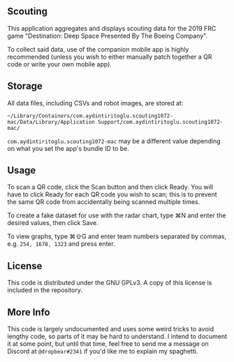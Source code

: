 
## Scouting
This application aggregates and displays scouting data for the 2019 FRC game "Destination: Deep Space Presented By The Boeing Company".

To collect said data, use of the companion mobile app is highly recommended (unless you wish to either manually patch together a QR code or write your own mobile app).

## Storage
All data files, including CSVs and robot images, are stored at:

    ~/Library/Containers/com.aydintiritoglu.scouting1072-mac/Data/Library/Application Support/com.aydintiritoglu.scouting1072-mac/

`com.aydintiritoglu.scouting1072-mac` may be a different value depending on what you set the app's bundle ID to be.

## Usage
To scan a QR code, click the Scan button and then click Ready. You will have to click Ready for each QR code you wish to scan; this is to prevent the same QR code from accidentally being scanned multiple times.

To create a fake dataset for use with the radar chart, type ⌘N and enter the desired values, then click Save.

To view graphs, type ⌘⇧G and enter team numbers separated by commas, e.g. `254, 1678, 1323` and press enter.

## License
This code is distributed under the GNU GPLv3. A copy of this license is included in the repository.

## More Info
This code is largely undocumented and uses some weird tricks to avoid lengthy code, so parts of it may be hard to understand. I intend to document it at some point, but until that time, feel free to send me a message on Discord at `@dropbear#2341` if you'd like me to explain my spaghetti.
